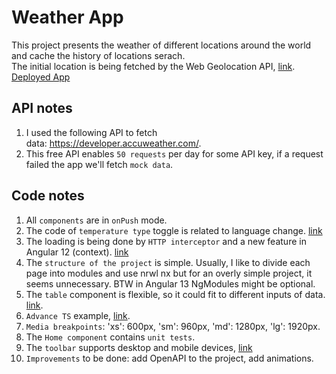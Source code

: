 # Weather App

This project presents the weather of different locations around the world and cache the history of locations serach.<br/>
The initial location is being fetched by the Web Geolocation API, [link](https://developer.mozilla.org/en-US/docs/Web/API/Geolocation_API).<br/>
[Deployed App](https://master.dgskas777y5a5.amplifyapp.com/)

## API notes
1. I used the following API to fetch data: https://developer.accuweather.com/.
2. This free API enables `50 requests` per day for some API key, if a request failed the app we'll fetch `mock data`.

## Code notes

1. All `components` are in `onPush` mode.
2. The code of `temperature type` toggle is related to language change. [link](https://github.com/asaf11108/asaf-regev-06-03-2021/blob/master/src/app/pipes/temperature.pipe.ts)
3. The loading is being done by `HTTP interceptor` and a new feature in Angular 12 (context). [link](https://github.com/asaf11108/asaf-regev-06-03-2021/blob/master/src/app/interceptors/loader.interceptor.ts)
4. The `structure of the project` is simple. Usually, I like to divide each page into modules and use nrwl nx but for an overly simple project, it seems unnecessary. BTW in Angular 13 NgModules might be optional.
5. The `table` component is flexible, so it could fit to different inputs of data. [link](https://github.com/asaf11108/asaf-regev-06-03-2021/tree/master/src/app/components/table).
6. `Advance TS` example, [link](https://github.com/asaf11108/asaf-regev-06-03-2021/blob/master/src/app/state/weather-locations/weather-location.model.ts).
7. `Media breakpoints`: 'xs': 600px, 'sm': 960px, 'md': 1280px, 'lg': 1920px.
8. The `Home component` contains `unit tests`.
9. The `toolbar` supports desktop and mobile devices, [link](https://github.com/asaf11108/asaf-regev-06-03-2021/blob/master/src/app/components/toolbar/toolbar.component.html)
10. `Improvements` to be done: add OpenAPI to the project, add animations.
